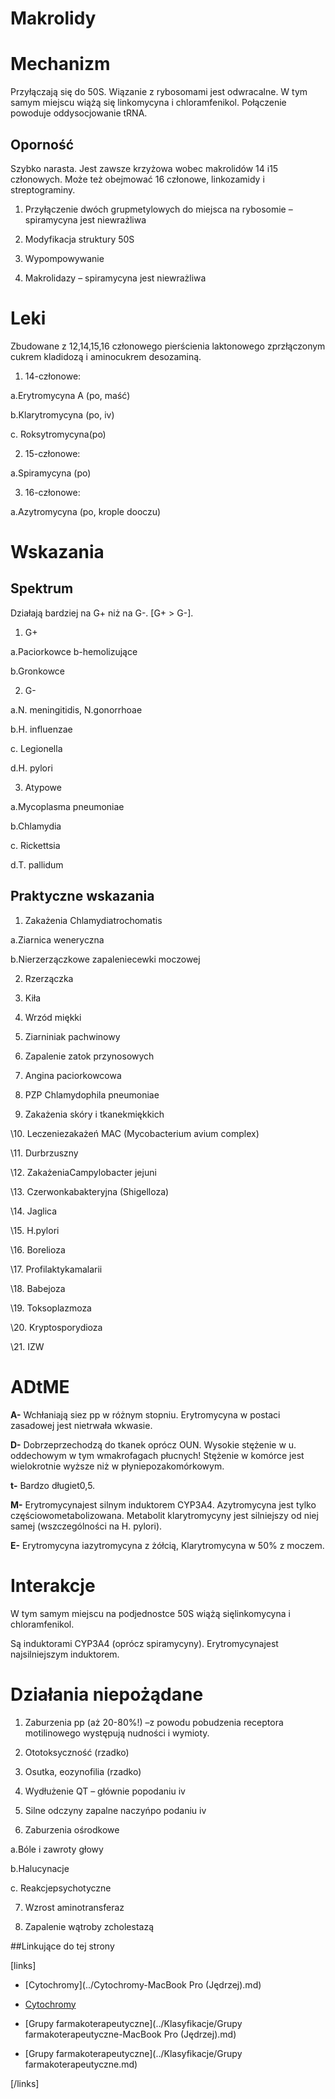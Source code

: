 # Makrolidy

# Mechanizm

Przyłączają się do 50S. Wiązanie z rybosomami jest odwracalne. W tym samym miejscu wiążą się linkomycyna i chloramfenikol. Połączenie powoduje oddysocjowanie tRNA.



## Oporność

Szybko narasta. Jest zawsze krzyżowa wobec makrolidów 14 i15 członowych. Może też obejmować 16 członowe, linkozamidy i streptograminy.

1. Przyłączenie dwóch grupmetylowych do miejsca na rybosomie – spiramycyna jest niewrażliwa

2. Modyfikacja struktury 50S

3. Wypompowywanie

4. Makrolidazy – spiramycyna jest niewrażliwa



# Leki

Zbudowane z 12,14,15,16 członowego pierścienia laktonowego zprzłączonym cukrem kladidozą i aminocukrem desozaminą.

1. 14-członowe:

a.Erytromycyna A (po, maść)

b.Klarytromycyna (po, iv)

c. Roksytromycyna(po)

2. 15-członowe:

a.Spiramycyna (po)

3. 16-członowe:

a.Azytromycyna (po, krople dooczu)



# Wskazania

## Spektrum

Działają bardziej na G+ niż na G-. [G+ > G-].

1. G+

a.Paciorkowce b-hemolizujące

b.Gronkowce

2. G-

a.N. meningitidis, N.gonorrhoae

b.H. influenzae

c. Legionella

d.H. pylori

3. Atypowe

a.Mycoplasma pneumoniae

b.Chlamydia

c. Rickettsia

d.T. pallidum



## Praktyczne wskazania

1. Zakażenia Chlamydiatrochomatis

a.Ziarnica weneryczna

b.Nierzerzączkowe zapaleniecewki moczowej

2. Rzerzączka

3. Kiła

4. Wrzód miękki

5. Ziarniniak pachwinowy

6. Zapalenie zatok przynosowych

7. Angina paciorkowcowa

8. PZP Chlamydophila pneumoniae

9. Zakażenia skóry i tkanekmiękkich

\10. Leczeniezakażeń MAC (Mycobacterium avium complex)

\11. Durbrzuszny

\12. ZakażeniaCampylobacter jejuni

\13. Czerwonkabakteryjna (Shigelloza)

\14. Jaglica

\15. H.pylori

\16. Borelioza

\17. Profilaktykamalarii

\18. Babejoza

\19. Toksoplazmoza

\20. Kryptosporydioza

\21. IZW



# ADtME

**A-** Wchłaniają siez pp w różnym stopniu. Erytromycyna w postaci zasadowej jest nietrwała wkwasie.

**D-** Dobrzeprzechodzą do tkanek oprócz OUN. Wysokie stężenie w u. oddechowym w tym wmakrofagach płucnych! Stężenie w komórce jest wielokrotnie wyższe niż w płyniepozakomórkowym.

**t-** Bardzo długiet0,5.

**M-** Erytromycynajest silnym induktorem CYP3A4. Azytromycyna jest tylko częściowometabolizowana. Metabolit klarytromycyny jest silniejszy od niej samej (wszczególności na H. pylori).

**E-** Erytromycyna iazytromycyna z żółcią, Klarytromycyna w 50% z moczem.



# Interakcje

W tym samym miejscu na podjednostce 50S wiążą sięlinkomycyna i chloramfenikol.

Są induktorami CYP3A4 (oprócz spiramycyny). Erytromycynajest najsilniejszym induktorem.



# Działania niepożądane

1. Zaburzenia pp (aż 20-80%!) –z powodu pobudzenia receptora motilinowego występują nudności i wymioty.

2. Ototoksyczność (rzadko)

3. Osutka, eozynofilia (rzadko)

4. Wydłużenie QT – głównie popodaniu iv

5. Silne odczyny zapalne naczyńpo podaniu iv

6. Zaburzenia ośrodkowe

a.Bóle i zawroty głowy

b.Halucynacje

c. Reakcjepsychotyczne 

7. Wzrost aminotransferaz

8. Zapalenie wątroby zcholestazą



##Linkujące do tej strony

[links]

- [Cytochromy](../Cytochromy-MacBook Pro (Jędrzej).md)

- [Cytochromy](../Cytochromy.md)

- [Grupy farmakoterapeutyczne](../Klasyfikacje/Grupy farmakoterapeutyczne-MacBook Pro (Jędrzej).md)

- [Grupy farmakoterapeutyczne](../Klasyfikacje/Grupy farmakoterapeutyczne.md)


[/links]











